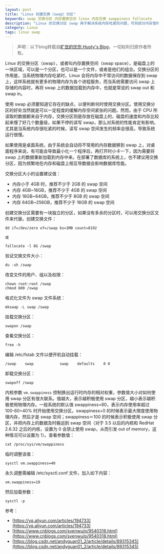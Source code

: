 ```yaml
---
layout: post
title: "Linux 创建交换（swap）分区"
keywords: swap 交换分区 内存置换空间 linux 内存交换 swappiness fallocate
description: "Linux 的交换分区 swap 用于解决系统内存吃紧的问题，可将部分内存暂时导到磁盘中"
category: Linux
tags: linux swap
---
```


> 声明：以下blog转载自[旷世的忧伤 Huoty's Blog](http://kuanghy.github.io/)，一切权利归原作者所有。

Linux 的交换分区（swap），或者叫内存置换空间（swap space），是磁盘上的一块区域，可以是一个分区，也可以是一个文件，或者是他们的组合。交换分区的作用是，当系统物理内存吃紧时，Linux 会将内存中不常访问的数据保存到 swap 上，这样系统就有更多的物理内存为各个进程服务，而当系统需要访问 swap 上存储的内容时，再将 swap 上的数据加载到内存中，也就是常说的 swap out 和 swap in。

使用 swap 必须要知道它存在的缺点，以便判断何时使用交换分区。使用交换分区的好处当然就是可以一定程度的缓解内存空间紧张的问题。然而，由于 CPU 所读取的数据都来自于内存，交换分区则是存放在磁盘上的，磁盘的速度和内存比较起来慢了好几个数量级，如果不停的读写 swap，那么对系统的性能肯定有影响，尤其是当系统内存很吃紧的时候，读写 swap 空间发生的频率会很高，导致系统运行很慢。

如果使用是桌面系统，由于系统会自动将不常用的内存数据移到 swap 上，对桌面程序来说，有可能会导致最小化一个程序后，再打开时小卡一下，因为需要将 swap 上的数据重新加载到内存中来。在部署了数据库的系统上，也不建议用交换分区，因为频繁地在内存和磁盘上相互导数据会影响数据库性能。

交换分区大小的设置建议值：

- 内存小于 4GB 时，推荐不少于 2GB 的 swap 空间
- 内存 4GB~16GB，推荐不少于 4GB 的 swap 空间
- 内存 16GB~64GB，推荐不少于 8GB 的 swap 空间
- 内存 64GB~256GB，推荐不少于 16GB 的 swap 空间

创建交换分区需要有一块独立的分区，如果没有多余的分区时，可以用交换分区文件来代替。创建交换文件：

```
dd if=/dev/zero of=/swap bs=1MB count=8192

或

fallocate -l 8G /swap
```

验证交换文件大小：

```
du -sh /swap
```

改变文件的用户、组以及权限：

```
chown root:root /swap
chmod 600 /swap
```

格式化文件为 swap 文件系统：

```
mkswap -L swap /swap
```

挂载交换分区：

```
swapon /swap
```

查看交换分区：

```
free -h
```

编辑 /etc/fstab 文件以便开机自动挂载：

```
/swap    swap            swap    defaults    0 0
```

卸载交换分区：

```
swapoff /swap
```

内核参数 `vm.swappiness` 控制换出运行时内存的相对权重，参数值大小对如何使用 swap 分区有很大联系。值越大，表示越积极使用 swap 分区，越小表示越积极使用物理内存。一般系统的默认值 swappiness=60，表示内存使用率超过 100-60=40% 时开始使用交换分区。swappiness=0 的时候表示最大限度使用物理内存，然后才是 swap 空间；swappiness＝100 的时候表示积极使用 swap 分区，并把内存上的数据及时搬运到 swap 空间（对于 3.5 以后的内核和 RedHat 2.6.32 之后的内核，设置为 0 会禁止使用 swap，从而引发 out of memory，这种情况可以设置为 1）。查看参数值：

```
cat /proc/sys/vm/swappiness
```

临时调整该值：

```
sysctl vm.swappiness=40
```

永久调整需编辑 /etc/sysctl.conf 文件，加入如下内容：

```
vm.swappiness=10
```

然后加载参数：

```
sysctl -p
```

参考：

- [https://yq.aliyun.com/articles/194733](https://yq.aliyun.com/articles/194733)
- [https://www.cnblogs.com/svenwu/p/9540318.html](https://www.cnblogs.com/svenwu/p/9540318.html)
- [https://blog.csdn.net/andyguan01_2/article/details/89315345](https://blog.csdn.net/andyguan01_2/article/details/89315345)
